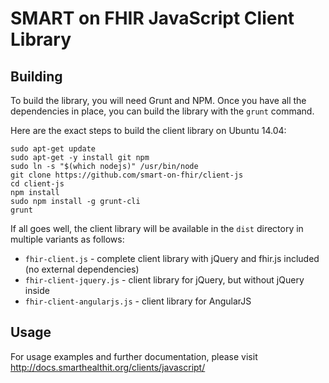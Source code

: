 SMART on FHIR JavaScript Client Library
=======================================

## Building

To build the library, you will need Grunt and NPM. Once you
have all the dependencies in place, you can build the library
with the `grunt` command.

Here are the exact steps to build the client library
on Ubuntu 14.04:

```
sudo apt-get update
sudo apt-get -y install git npm
sudo ln -s "$(which nodejs)" /usr/bin/node
git clone https://github.com/smart-on-fhir/client-js
cd client-js
npm install
sudo npm install -g grunt-cli
grunt
```

If all goes well, the client library will be available in the
`dist` directory in multiple variants as follows:

* `fhir-client.js` - complete client library with jQuery and fhir.js included (no external dependencies)
* `fhir-client-jquery.js` - client library for jQuery, but without jQuery inside
* `fhir-client-angularjs.js` - client library for AngularJS

## Usage

For usage examples and further documentation, please visit http://docs.smarthealthit.org/clients/javascript/
